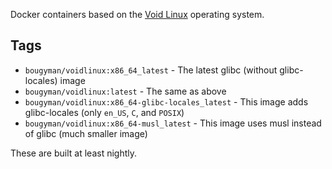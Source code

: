 Docker containers based on the [Void Linux](http://voidlinux.org) operating system.

## Tags

* `bougyman/voidlinux:x86_64_latest` - The latest glibc (without glibc-locales) image
* `bougyman/voidlinux:latest` - The same as above
* `bougyman/voidlinux:x86_64-glibc-locales_latest` - This image adds glibc-locales (only `en_US`, `C`, and `POSIX`)
* `bougyman/voidlinux:x86_64-musl_latest` - This image uses musl instead of glibc (much smaller image)

These are built at least nightly.
